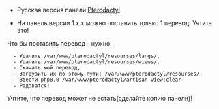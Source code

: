   - Русская версия панели <a href="https://github.com/pterodactyl/panel">Pterodactyl<a>.

- На панель версии 1.х.х можно поставить только 1 перевод! Учтите это!

Что бы поставить перевод - нужно:
  
      - Удалить /var/www/pterodactyl/resourses/langs/, 
      - Удалить /var/www/pterodactyl/resourses/wiews/,
      - Скачать мой перевод,
      - Загрузить их по этому пути: /var/www/pterodactyl/resourses/,
      - Ввести php8.0 /var/www/pterodactyl/artisan view:clear
      - Радоватся!
  
  Учтите, что перевод может не встать(сделайте копию панели)!
